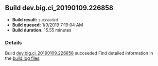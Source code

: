 ## Build dev.big.ci_20190109.226858
- **Build result:** `succeeded`
- **Build queued:** 1/9/2019 7:19:04 AM
- **Build duration:** 15.55 minutes
### Details
Build [dev.big.ci_20190109.226858](https://winappstudio.visualstudio.com/web/build.aspx?pcguid=a4ef43be-68ce-4195-a619-079b4d9834c2&builduri=vstfs%3a%2f%2f%2fBuild%2fBuild%2f26858) succeeded
Find detailed information in the [build log files](https://uwpctdiags.blob.core.windows.net/buildlogs/dev.big.ci_20190109.226858_logs.zip)
